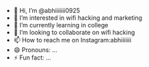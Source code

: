 - 👋 Hi, I’m @abhiiiiiii0925
- 👀 I’m interested in wifi hacking and marketing 
- 🌱 I’m currently learning in college
- 💞️ I’m looking to collaborate on wifi hacking
- 📫 How to reach me on Instagram:abhiiiiiii
- 😄 Pronouns: ...
- ⚡ Fun fact: ...

<!---
abhiiiiiii0925/abhiiiiiii0925 is a ✨ special ✨ repository because its `README.md` (this file) appears on your GitHub profile.
You can click the Preview link to take a look at your changes.
--->
